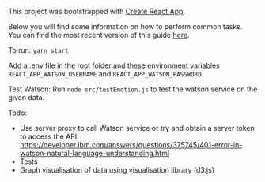 This project was bootstrapped with [Create React App](https://github.com/facebookincubator/create-react-app).

Below you will find some information on how to perform common tasks.<br>
You can find the most recent version of this guide [here](https://github.com/facebookincubator/create-react-app/blob/master/packages/react-scripts/template/README.md).

To run:
`yarn start`

Add a .env file in the root folder and these environment variables `REACT_APP_WATSON_USERNAME` and `REACT_APP_WATSON_PASSWORD`.

Test Watson:
Run `node src/testEmotion.js` to test the watson service on the given data.

Todo:
- Use server proxy to call Watson service or try and obtain a server token to access the API.
https://developer.ibm.com/answers/questions/375745/401-error-in-watson-natural-language-understanding.html
- Tests
- Graph visualisation of data using visualisation library (d3.js)
